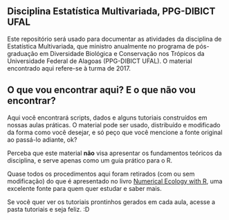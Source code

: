 ## Disciplina Estatística Multivariada, PPG-DIBICT UFAL

Este repositório será usado para documentar as atividades da disciplina de Estatística Multivariada, que ministro anualmente no programa de pós-graduação em Diversidade Biológica e Conservação nos Trópicos da Universidade Federal de Alagoas (PPG-DIBICT UFAL). O material encontrado aqui refere-se à turma de 2017.

## O que vou encontrar aqui? E o que não vou encontrar?

Aqui você encontrará scripts, dados e alguns tutoriais construídos em nossas aulas práticas. O material pode ser usado, distribuído e modificado da forma como você desejar, e só peço que você mencione a fonte original ao passá-lo adiante, ok?

Perceba que este material **não** visa apresentar os fundamentos teóricos da disciplina, e serve apenas como um guia prático para o R.

Quase todos os procedimentos aqui foram retirados (com ou sem modificação) do que é apresentado no livro [Numerical Ecology with R](http://adn.biol.umontreal.ca/~numericalecology/numecolR/), uma excelente fonte para quem quer estudar e saber mais.

Se você quer ver os tutoriais prontinhos gerados em cada aula, acesse a pasta tutoriais e seja feliz. :D

